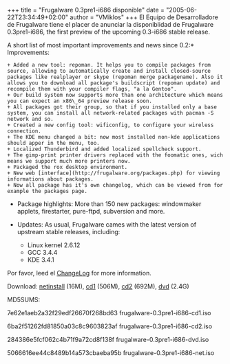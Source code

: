 +++
title = "Frugalware 0.3pre1-i686 disponible"
date = "2005-06-22T23:34:49+02:00"
author = "VMiklos"
+++
El Equipo de Desarrolladore de Frugalware tiene el placer de anunciar la disponiblidad de Frugalware 0.3pre1-i686, the first preview of the upcoming 0.3-i686 stable release.  

 A short list of most important improvements and news since 0.2:* Improvements:  

	+ Added a new tool: repoman. It helps you to compile packages from source, allowing to automatically create and install closed-source packages like realplayer or skype (repoman merge packagename). Also it allows you to download all package's buildscript (repoman update) and recompile them with your compiler flags, "a la Gentoo".
	+ Our build system now supports more than one architecture which means you can expect an x86\_64 preview release soon.
	+ All packages got their group, so that if you installed only a base system, you can install all network-related packages with pacman -S network and so.
	+ Created a new config tool: wificonfig, to configure your wireless connection.
	+ The KDE menu changed a bit: now most installed non-kde applications should apper in the menu, too.
	+ Localized Thunderbird and added localized spellcheck support.
	+ The gimp-print printer drivers replaced with the foomatic ones, wich means we support much more printers now.
	+ Packaged the rox desktop environment.
	+ New web [interface](http://frugalware.org/packages.php) for viewing informations about packages.
	+ Now all package has it's own changelog, which can be viewed from for example the packages page.
* Package highlights: More than 150 new packages: windowmaker applets, firestarter, pure-ftpd, subversion and more.
* Updates: As usual, Frugalware cames with the latest version of upstream stable releases, including:  

	+ Linux kernel 2.6.12
	+ GCC 3.4.4
	+ KDE 3.4.1

  

 Por favor, leed el [ChangeLog](changelog.php) for more information.  

 Download: [netinstall](download.php?url=frugalware-current-iso/frugalware-0.3pre1-i686-net.iso) (16M), [cd1](download.php?url=frugalware-current-iso/frugalware-0.3pre1-i686-cd1.iso) (506M), [cd2](download.php?url=frugalware-current-iso/frugalware-0.3pre1-i686-cd2.iso) (692M), [dvd](download.php?url=frugalware-current-iso/frugalware-0.3pre1-i686-dvd.iso) (2.4G)  

 MD5SUMS:  

7e62e1aeb2a32f29edf26670f268bd63 frugalware-0.3pre1-i686-cd1.iso  

 6ba2f51262fd81850a03c8c9603823af frugalware-0.3pre1-i686-cd2.iso  

 284386e5fcf062c4b71f9a72cd8f138f frugalware-0.3pre1-i686-dvd.iso  

 5066616ee44c8489b14a573cbaeba95b frugalware-0.3pre1-i686-net.iso  

  
